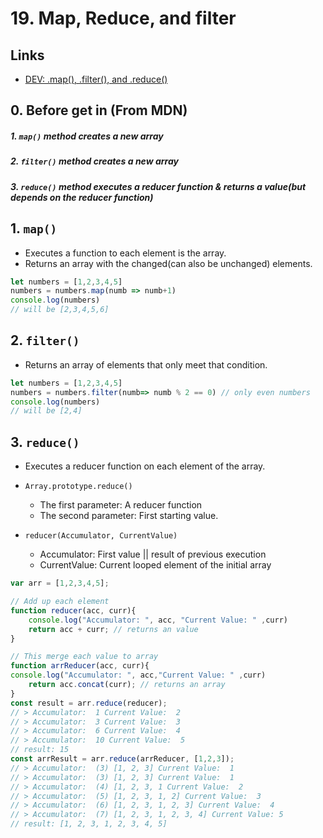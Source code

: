 # 19. Map, Reduce, and filter

## Links

- [DEV: .map(), .filter(), and .reduce()](https://dev.to/pickleat/map-filter-and-reduce-2efb)


## 0. Before get in (From MDN)

##### 1. `map()` method **creates a new array**

##### 2. `filter()` method **creates a new array**

##### 3. `reduce()` method **executes a reducer function** & **returns a value(but depends on the reducer function)**


## 1. `map()`

- Executes a function to each element is the array.
- Returns an array with the changed(can also be unchanged) elements.

```js
let numbers = [1,2,3,4,5]
numbers = numbers.map(numb => numb+1)
console.log(numbers)
// will be [2,3,4,5,6]
```

## 2. `filter()`

- Returns an array of elements that only meet that condition.

```js
let numbers = [1,2,3,4,5]
numbers = numbers.filter(numb=> numb % 2 == 0) // only even numbers
console.log(numbers)
// will be [2,4]
```
## 3. `reduce()`

- Executes a reducer function on each element of the array.

- `Array.prototype.reduce()`

    - The first parameter: A reducer function
    - The second parameter: First starting value.

- `reducer(Accumulator, CurrentValue)`

    - Accumulator: First value || result of previous execution
    - CurrentValue: Current looped element of the initial array


```js
var arr = [1,2,3,4,5];

// Add up each element
function reducer(acc, curr){
    console.log("Accumulator: ", acc, "Current Value: " ,curr)
    return acc + curr; // returns an value
}

// This merge each value to array
function arrReducer(acc, curr){
console.log("Accumulator: ", acc,"Current Value: " ,curr)
    return acc.concat(curr); // returns an array
}
const result = arr.reduce(reducer);
// > Accumulator:  1 Current Value:  2
// > Accumulator:  3 Current Value:  3
// > Accumulator:  6 Current Value:  4
// > Accumulator:  10 Current Value:  5
// result: 15
const arrResult = arr.reduce(arrReducer, [1,2,3]);
// > Accumulator:  (3) [1, 2, 3] Current Value:  1
// > Accumulator:  (3) [1, 2, 3] Current Value:  1
// > Accumulator:  (4) [1, 2, 3, 1 Current Value:  2
// > Accumulator:  (5) [1, 2, 3, 1, 2] Current Value:  3
// > Accumulator:  (6) [1, 2, 3, 1, 2, 3] Current Value:  4
// > Accumulator:  (7) [1, 2, 3, 1, 2, 3, 4] Current Value: 5
// result: [1, 2, 3, 1, 2, 3, 4, 5]
```
